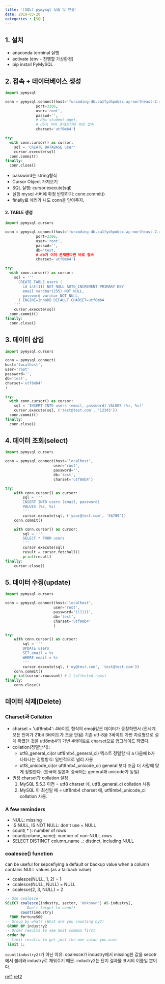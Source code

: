 ```yaml
---
title: '[SQL] pymysql 실습 및 연습'
date: 2019-03-20
categories : [SQL]
---
```


## 1. 설치

- anaconda terminal 실행
- activate (env - 진행할 가상환경)
- pip install PyMySQL


## 2. 접속 + 데이터베이스 생성

```python
import pymysql

conn = pymysql.connect(host='funcoding-db.ca1fydhpobsc.ap-northeast-2.rds.amazonaws.com',
              port=3306,
              user='root',
              passwd='',
              # db='student_mgmt,
              # db가 이미 존재한다면 바로 접속
              charset='utf8mb4')

try:
  with conn.cursor() as cursor:
    sql = 'CREATE DATABASE user'
    cursor.execute(sql)
  conn.commit()
finally:
  conn.close()
```
- password는 string형식
- Cursor Object 가져오기
- SQL 실행: cursor.execute(sql)
- 실행 mysql 서버에 확정 반영하기: conn.commit()
- finally로 에러가 나도 conn을 닫아주자.


#### 2. TABLE 생성

```python
import pymysql.cursors

conn = pymysql.connect(host='funcoding-db.ca1fydhpobsc.ap-northeast-2.rds.amazonaws.com',
              port=3306,
              user='root',
              passwd='',
              db='test,
              # db가 이미 존재한다면 바로 접속
              charset='utf8mb4')

try:
  with conn.cursor() as cursor:
    sql = '''
      CREATE TABLE users (
        id int(11) NOT NULL AUTO_INCREMENT PRIMARY KEY
        email varchar(255) NOT NULL,
        password varchar NOT NULL,
      ) ENGINE=InnoDB DEFAULT CHARSET=utf8mb4
    '''
    cursor.execute(sql)
  conn.commit()
finally:
  conn.close()
```

## 3. 데이터 삽입

```python
import pymysql.cursors

conn = pymysql.connect(
host='localhost',
user='root'
password='',
db='test',
charset='utf8mb4'
)

try:
  with conn.cursor() as cursor:
    sql = 'INSERT INTO users (email, password) VALUES (%s, %s)'  
    cursor.execute(sql, ('test@test.com', '12345'))
  conn.commit()
finally:
  conn.close()
```

## 4. 데이터 조회(select)

```python
import pymysql.cursors

conn = pymysql.connect(host='localhost',
                      user='root',
                      password='',
                      db='test',
                      charset='utf8mb4')

try:
    with conn.cursor() as cursor:
        sql = '''
        INSERT INTO users (email, password)
        VALUES (%s, %s)
        '''
        cursor.execute(sql, ('your@test.com', '56789'))
    conn.commit()

    with conn.cursor() as cursor:
        sql = '''
        SELECT * FROM users
        '''
        cursor.execute(sql)
        result = cursor.fetchall()
        print(result)
finally:
    cursor.close()
```

## 5. 데이터 수정(update)

```python
import pymysql.cursors

conn = pymysql.connect(host='localhost',
                      user='root',
                      password='111111',
                      db='test',
                      charset='utf8mb4'
                      )

try:
    with conn.cursor() as cursor:
        sql = '''
        UPDATE users
        SET email = %s
        WHERE email = %s
        '''
        cursor.execute(sql, ('my@test.com', 'test@test.com'))
    conn.commit()
    print(cursor.rowcount) # 1 (affected rows)
finally:
    conn.close()

```

## 데이터 삭제(Delete)



### Charset과 Collation
- charset = 'utf8mb4': 4바이트 형식의 emoji같은 데이터가 등장하면서 (전세계 모든 언어가 21bit 3바이트가 조금 안됨) 기존 utf-8을 3바이트 가변 자료형으로 설계 하였던 것을 utf8mb4의 가변 4바이트로 charset으로 업그레이드 하였다.
- collation(정렬방식):
  - utf8_general_ci(or utf8mb4_general_ci)
  텍스트 정렬할 때 a 다음에 b가 나타나는 정렬방식: 일반적으로 널리 사용
  - utf8_unicode_ci(or uft8mb4_unicode_ci)
  general 보다 조금 더 사람에 맞게 정렬한다. (한국어 일본어 중국어는 general과 unicode가 동일)
- 권장 charset과 collation 설정
  1. MySQL 5.5.3 이전 = utf8 charset 에, utf8_general_ci collation 사용
  2. MySQL 이 최신일 때 = utf8mb4 charset 에, utf8mb4_unicode_ci collation 사용.


### A few reminders

- NULL: missing
- IS NULL, IS NOT NULL: don't use = NULL
- count( * ): number of rows
- count(column_name): number of non-NULL rows
- SELECT DISTINCT column_name ..: distinct, including NULL

### coalesce() function

can be useful for sepcefiying a default or backup value when a column contains NULL values.(as a fallback value)

- coalesce(NULL, 1, 2) = 1
- coalesce(NULL, NULL) = NULL
- coalesce(2, 3, NULL) = 2

```SQL
-- Use coalesce
SELECT coalesce(industry, sector, 'Unknown') AS industry2,
       -- Don't forget to count!
       count(industry)
  FROM fortune500
-- Group by what? (What are you counting by?)
 GROUP BY industry2
-- Order results to see most common first
 order by
-- Limit results to get just the one value you want
 limit 1;
```

`count(industry2)`가 아닌 이유: coalesce가 industry에서 missing한 값을 secotr에서 불러와 industry로 채워주기 때문. industry2는 단지 결과물 표시의 이름일 뿐이다.

[ref1](https://blog.lael.be/post/917)
[ref2](https://godoftyping.wordpress.com/2017/05/27/python-mysql/)
